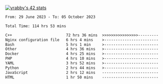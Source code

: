 
[![yrabby's 42 stats](https://badge42.vercel.app/api/v2/cljfd5ku6003508mg283uc00s/stats?cursusId=21&coalitionId=64)](https://github.com/JaeSeoKim/badge42)

<!--START_SECTION:waka-->

```txt
From: 29 June 2023 - To: 05 October 2023

Total Time: 114 hrs 53 mins

C++                        72 hrs 36 mins  >>>>>>>>>>>>>>>>---------   63.19 %
Nginx configuration file   6 hrs 4 mins    >------------------------   05.29 %
Bash                       5 hrs 1 min     >------------------------   04.37 %
Other                      4 hrs 36 mins   >------------------------   04.01 %
Docker                     4 hrs 25 mins   >------------------------   03.85 %
PHP                        4 hrs 10 mins   >------------------------   03.63 %
YAML                       3 hrs 52 mins   >------------------------   03.37 %
Python                     2 hrs 44 mins   >------------------------   02.39 %
JavaScript                 2 hrs 12 mins   -------------------------   01.92 %
HTML                       1 hr 50 mins    -------------------------   01.61 %
```

<!--END_SECTION:waka-->